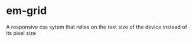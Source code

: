 # em-grid
A responsive css sytem that relies on the text size of the device instead of its pixel size
